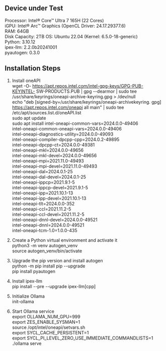 ## Device under Test   
Processor: Intel® Core™ Ultra 7 165H (22 Cores)  
iGPU: Intel® Arc™ Graphics (OpenCL Driver: 24.17.29377.6)   
RAM: 64GB   
Disk Capacity: 2TB
OS: Ubuntu 22.04 (Kernel: 6.5.0-18-generic)   
Python: 3.10.12   
ipex-llm: 2.2.0b20241001   
pyautogen: 0.3.0   

## Installation Steps   

1. Install oneAPI   
wget -O- https://apt.repos.intel.com/intel-gpg-keys/GPG-PUB-KEYINTEL-
SW-PRODUCTS.PUB | gpg --dearmor | sudo tee
/usr/share/keyrings/oneapi-archive-keyring.gpg > /dev/null   
echo "deb [signed-by=/usr/share/keyrings/oneapi-archivekeyring.
gpg] https://apt.repos.intel.com/oneapi all main" | sudo
tee /etc/apt/sources.list.d/oneAPI.list   
sudo apt update   
sudo apt install intel-oneapi-common-vars=2024.0.0-49406 \
intel-oneapi-common-oneapi-vars=2024.0.0-49406 \
intel-oneapi-diagnostics-utility=2024.0.0-49093 \
intel-oneapi-compiler-dpcpp-cpp=2024.0.2-49895 \
intel-oneapi-dpcpp-ct=2024.0.0-49381 \
intel-oneapi-mkl=2024.0.0-49656 \
intel-oneapi-mkl-devel=2024.0.0-49656 \
intel-oneapi-mpi=2021.11.0-49493 \
intel-oneapi-mpi-devel=2021.11.0-49493 \
intel-oneapi-dal=2024.0.1-25 \
intel-oneapi-dal-devel=2024.0.1-25 \
intel-oneapi-ippcp=2021.9.1-5 \
intel-oneapi-ippcp-devel=2021.9.1-5 \
intel-oneapi-ipp=2021.10.1-13 \
intel-oneapi-ipp-devel=2021.10.1-13 \
intel-oneapi-tlt=2024.0.0-352 \
intel-oneapi-ccl=2021.11.2-5 \
intel-oneapi-ccl-devel=2021.11.2-5 \
intel-oneapi-dnnl-devel=2024.0.0-49521 \
intel-oneapi-dnnl=2024.0.0-49521 \
intel-oneapi-tcm-1.0=1.0.0-435

2. Create a Python virtual environment and activate it   
python3 -m venv autogen_venv   
source autogen_venv/bin/activate   

3. Upgrade the pip version and install autogen   
python -m pip install pip --upgrade   
pip install pyautogen   

4. Install ipex-llm   
pip install --pre --upgrade ipex-llm[cpp]

5. Initialize Ollama  
init-ollama   
  
6. Start Ollama service   
export OLLAMA_NUM_GPU=999   
export ZES_ENABLE_SYSMAN=1   
source /opt/intel/oneapi/setvars.sh   
export SYCL_CACHE_PERSISTENT=1   
export SYCL_PI_LEVEL_ZERO_USE_IMMEDIATE_COMMANDLISTS=1    
./ollama serve   
